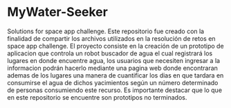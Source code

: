 # MyWater-Seeker
Solutions for space app challenge.
Este repositorio fue creado con la finalidad de compartir los archivos
utilizados en la resolución de retos en space app challenge. El proyecto consiste en la creación de un prototipo 
de aplicacion que controla un robot buscador de agua el cual registrará los lugares en donde encuentre agua, los usuarios
que necesiten ingresar a la informacion podrán hacerlo mediante una pagina web donde encontraran ademas de los lugares una
manera de cuantificar los dias en que tardara en consumirse el agua de dichos yacimientos según un número determinado 
de personas consumiendo este recurso. 
Es importante destacar que lo que en este repositorio se encuentre son prototipos no terminados.

